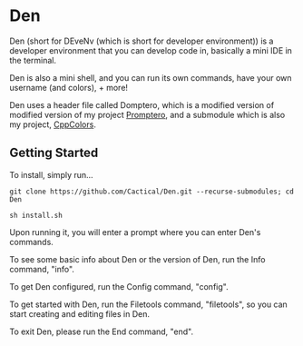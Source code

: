 # Den

Den (short for DEveNv (which is short for developer environment)) is a developer environment that you can develop code in, basically a mini IDE in the terminal.

Den is also a mini shell, and you can run its own commands, have your own username (and colors), + more!

Den uses a header file called Domptero, which is a modified version of modified version of my project [Promptero](https://github.com/Cactical/Promptero), and a submodule which is also my project, [CppColors](https://github.com/Cactical/CppColors).

## Getting Started

To install, simply run...

    git clone https://github.com/Cactical/Den.git --recurse-submodules; cd Den
    
    sh install.sh

Upon running it, you will enter a prompt where you can enter Den's commands.

To see some basic info about Den or the version of Den, run the Info command, "info".

To get Den configured, run the Config command, "config".

To get started with Den, run the Filetools command, "filetools", so you can start creating and editing files in Den.

To exit Den, please run the End command, "end".
